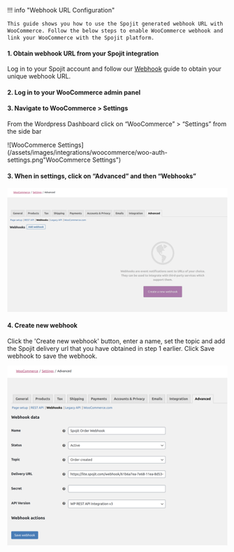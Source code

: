 !!! info "Webhook URL Configuration"

    This guide shows you how to use the Spojit generated webhook URL with WooCommerce. Follow the below steps to enable WooCommerce webhook and link your WooCommerce with the Spojit platform.

#### 1. Obtain webhook URL from your Spojit integration

  Log in to your Spojit account and follow our [Webhook](/user-guide/integration/edit/webhook) guide to obtain your unique webhook URL.

#### 2. Log in to your WooCommerce admin panel

#### 3. Navigate to WooCommerce > Settings

  From the Wordpress Dashboard click on “WooCommerce” > “Settings” from the side bar

  ![WooCommerce Settings](/assets/images/integrations/woocommerce/woo-auth-settings.png"WooCommerce Settings")

#### 3. When in settings, click on “Advanced” and then “Webhooks”

  ![WooCommerce Webhook Settings](/assets/images/integrations/woocommerce/woo-settings-webhooks.png "WooCommerceWebhook Settings")

#### 4. Create new webhook
  
  Click the 'Create new webhook' button, enter a name, set the topic and add the Spojit delivery url that you have obtained in step 1 earlier.  Click Save webhook to save the webhook.

  ![WooCommerce Create Webhook](/assets/images/integrations/woocommerce/woo-settings-webhook-create.png "WooCommerce Create Webhook")
    
